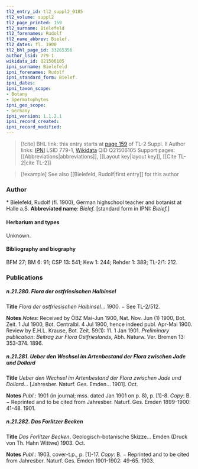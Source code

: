 ```yaml
---
tl2_entry_id: tl2_suppl2_0185
tl2_volume: suppl2
tl2_page_printed: 159
tl2_surname: Bielefeld
tl2_forenames: Rudolf
tl2_name_abbrev: Bielef.
tl2_dates: fl. 1900
tl2_bhl_page_id: 33265356
author_lsid: 779-1
wikidata_id: Q21506105
ipni_surname: Bielefeld
ipni_forenames: Rudolf
ipni_standard_form: Bielef.
ipni_dates: 
ipni_taxon_scope: 
- Botany
- Spermatophytes
ipni_geo_scope: 
- Germany
ipni_version: 1.1.2.1
ipni_record_created: 
ipni_record_modified:
---
```


> [!cite] BHL link: this entry starts at [page 159](https://www.biodiversitylibrary.org/page/33265356) of TL-2 Suppl. II
> Author links: [IPNI](https://www.ipni.org/a/779-1) LSID 779-1, [Wikidata](https://www.wikidata.org/wiki/Q21506105) QID Q21506105
> Support pages: [[Abbreviations|abbreviations]], [[Layout key|layout key]], [[Cite TL-2|cite TL-2]]

> [!example] See also [[Bielefeld, Rudolf|first entry]] for this author

### Author

\* Bielefeld, Rudolf (fl. 1900), German highschool teacher and botanist at Halle a.S. 
**Abbreviated name**: *Bielef.* \[standard form in IPNI: *Bielef.*\]

#### Herbarium and types

Unknown.

#### Bibliography and biography

BFM 27; BM 6: 91; CSP 13: 541; Kew 1: 244; Rehder 1: 389; TL-2/1: 212.

### Publications

##### n.21.280. Flora der ostfriesischen Halbinsel

**Title**
*Flora der ostfriesischen Halbinsel*... 1900. − See TL-2/512.

**Notes**
*Notes*: Received by ÖBZ Mai-Jun 1900, Nat. Nov. Jun (1) 1900, Bot. Zeit. 1 Jul 1900, Bot. Centralbl. 4 Jul 1900, hence indeed publ. Apr-Mai 1900. Review by E.H.L. Krause, Bot. Zeit. 59(1): 11. 1 Jan 1901.
*Preliminary publication*: *Beitrag zur Flora Ostfrieslands*, Abh. Naturw. Ver. Bremen 13: 353-374. 1896.

##### n.21.281. Ueber den Wechsel im Artenbestand der Flora zwischen Jade und Dollard

**Title**
*Ueber den Wechsel im Artenbestand der Flora zwischen Jade und Dollard*... \[Jahresber. Naturf. Ges. Emden... 1901\]. Oct.

**Notes**
*Publ*.: 1901 (in journal; mss. dated Jan 1901 on p. 8), p. \[1\]-8. *Copy*: B. − Reprinted and to be cited from Jahresber. Naturf. Ges. Emden 1899-1900: 41-48. 1901.

##### n.21.282. Das Forlitzer Becken

**Title**
*Das Forlitzer Becken*. Geologisch-botanische Skizze... Emden (Druck von Th. Hahn Wittwe) 1903. Oct.

**Notes**
*Publ*.: 1903, cover-t.p., p. \[1\]-17. *Copy*: B. − Reprinted and to be cited from Jahresber. Naturf. Ges. Emden 1901-1902: 49-65. 1903.

